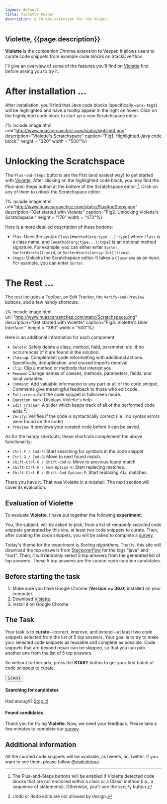 ```yaml
---
layout: default
title: Violette Vesper
description: a Chrome extension for the Vesper.
---
```


## Violette, {{page.description}}

**Violette** is the companion Chrome extension to Vesper. It allows users to curate code snippets from example code blocks on StackOverflow.

I'll give an overview of some of the features you'll find on [Violette](https://www.dropbox.com/s/dpse9g1nojt4e73/vesper-web.crx) first before asking you to try it.

# After installation ... 

After installation, you’ll find that Java code blocks (specifically `<pre>` tags) will be highlighted and have a tooltip appear in the right on hover. Click on the highlighted code block to start up a new Scratchspace editor.

{% include image.html url="http://www.huascarsanchez.com/static/highlight.png" description="Violette's Scratchspace" caption="Fig1. Highlighted Java code block." height = "320" width = "500"%}

# Unlocking the Scratchspace
 
The `Plus-and-Steps` buttons are the first (and easiest way) to get started with [Violette](https://www.dropbox.com/s/dpse9g1nojt4e73/vesper-web.crx). After clicking on the highlighted code block, you may find the Plus-and-Steps button at the bottom of the Scratchspace editor [^1]. Click on any of them to unlock the Scratchspace editor.

{% include image.html url="http://www.huascarsanchez.com/static/PlusAndSteps.png" description="Get started with Violette" caption="Fig2. Unlocking Violette's Scratchspace." height = "176" width = "472"%}

Here is a more detailed description of these buttons:

* `Plus`: Uses the syntax `Class[#method(arg:type...):type]` where `Class` is a class name, and `[#method(arg:type...):type]` is an optional method signature. For example, you can either enter `Sorter`, `Sorter#sorts():void`, or `Sorter#sorts(array:Int[]):void`.     
* `Steps`: Unlocks the Scratchspace editor. It takes a `Classname` as an input. For example, you can enter `Sorter`. 

# The Rest ...

The rest includes a Toolbar, an Edit Tracker, the `Verify-and-Preview` buttons, and a few handy shortcuts. 

{% include image.html url="http://www.huascarsanchez.com/static/Scratchspace.png" description="Get started with Violette" caption="Fig3. Violette's User Interface." height = "380" width = "500"%} 

Here is an additional information for each component:

* `Delete`: Safely delete a class, method, field, parameter, etc. if no occurrences of it are found in the solution.
* `Cleanup`: Complement code reformatting with additional actions. Specifically, deduplication, and unused imports removal.
* `Clip`: Clip a method or methods that interest you. 
* `Rename`: Change names of classes, methods, parameters, fields, and local variables.
* `Comment`: Add valuable information to any part or all of the code snippet. Comments give meaningful feedback to those who edit code.
* `Fullscreen`: Edit the code snippet in fullscreen mode.
* `Question mark`: Displays Violette's help.
* `Edit Tracker`: A slider which keeps track of all of the performed code edits [^2].  
* `Verify`: Verifies if the code is syntactically correct (i.e., no syntax errors were found on the code)
* `Preview`: It previews your curated code before it can be saved.

As for the handy shortcuts, these shortcuts complement the above functionality:

* `Ctrl-F / Cmd-F`: Start searching for symbols in the code snippet.
* `Ctrl-G / Cmd-G`: Move to next found match.
* `Shift-Ctrl-G / Shift-Cmd-G`: Move to previous found match.
* `Shift-Ctrl-F / Cmd-Option-F`: Start replacing matches.
* `Shift-Ctrl-R / Shift-Cmd-Option-F`: Start replacing *ALL* matches.

There you have it. That was Violette in a nutshell. The next section will cover its evaluation.

## Evaluation of Violette

To evaluate **Violette**, I have put together the following **experiment**:

You, the subject, will be asked to pick, from a list of *randomly selected* code snippets generated by this site, at least two code snippets to curate. Then, after curating the code snippets, you will be asked to complete a [survey](http://goo.gl/vzqmzG).

Today's theme for the experiment is *Sorting algorithms*. That is, this site will download the top answers from [Stackoverflow](http://www.stackoverflow.com) for the tags "java" and "sort". Then, it will randomly select 5 top answers from the generated list of top answers. These 5 top answers are the source code curation candidates.


## Before starting the task

1. Make sure you have Google Chrome (**Version >= 36.0**) installed on your computer.
2. Download [Violette](https://www.dropbox.com/s/dpse9g1nojt4e73/vesper-web.crx).  
3. Install it on Google Chrome.


## The Task

Your task is to **curate**—correct, improve, and extend—at least two code snippets selected from the list of 5 top answers. Your goal is to try to make your selected code snippets as reusable and complete as possible. Code snippets that are beyond repair can be skipped, so that you can pick another one from the list of 5 top answers.

So without further ado, press the **START** button to get your first batch of code snippets to curate.

<div class="sorter">
    <button id="sort">START</button>
</div>

<div id="columns">
    <div id="left-col">
        <h4><strong>Searching for candidates</strong></h4>
        <div id="logger"></div>
        <div id="stopper" class="hide">
           Had enough? <a href="#" id="stop">Stop it!</a>
        </div>
    </div>
</div>
<div id="right-col">
    <h4><strong>Found candidates</strong></h4>
    <div id="displayer"></div>
</div>
<div id="clear"></div>


Thank you for trying **Violette**. Now, we need your feedback. Please take a few minutes
to complete our [survey](http://goo.gl/vzqmzG).


## Additional information

All the curated code snippets will be available, as tweets, on Twitter. If you want to see them, please follow [@codedetour](https://twitter.com/codedetour).

[^1]: The Plus-and-Steps buttons will be enabled if Violette detected code blocks that are not enclosed within a class or a Class' method (i.e., a sequence of statements). Otherwise, you'll see the `Verify` button. 

[^2]: Undo or Redo edits are not allowed by design.   